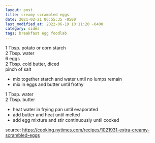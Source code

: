 ```yaml
---
layout: post
title: creamy scrambled eggs
date: 2021-02-21 06:55:35 -0500
last_modified_at: 2022-06-19 10:11:20 -0400
category: sides
tags: breakfast egg foodlab
---
```


1 Tbsp. potato or corn starch  
2 Tbsp. water  
6 eggs  
2 Tbsp. cold butter, diced  
pinch of salt  
* mix together starch and water until no lumps remain
* mix in eggs and butter until frothy

1 Tbsp. water  
2 Tbsp. butter  
* heat water in frying pan until evaporated
* add butter and heat until melted
* add egg mixture and stir continuously until cooked

source: <https://cooking.nytimes.com/recipes/1021931-extra-creamy-scrambled-eggs>

